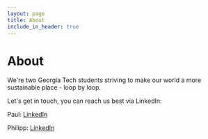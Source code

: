 ```yaml
---
layout: page
title: About
include_in_header: true
---
```


# About
We're two Georgia Tech students striving to make our world a more sustainable place - loop by loop.

Let's get in touch, you can reach us best via LinkedIn:

Paul: <a href="https://linkedin.com/in/paujor">LinkedIn</a>

Philipp: <a href="https://linkedin.com/in/philipp-hemkemeyer">LinkedIn</a>
